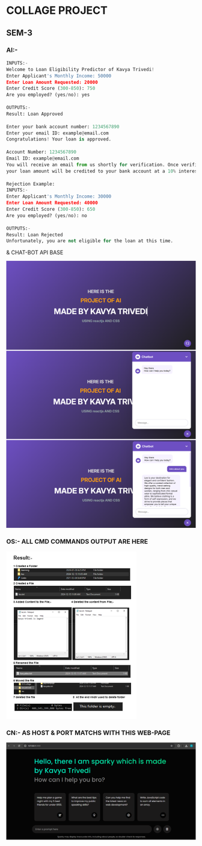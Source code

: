 # COLLAGE PROJECT 
## SEM-3 
### AI:-

```python
INPUTS:- 
Welcome to Loan Eligibility Predictor of Kavya Trivedi!
Enter Applicant's Monthly Income: 50000
Enter Loan Amount Requested: 20000
Enter Credit Score (300-850): 750
Are you employed? (yes/no): yes

OUTPUTS:-
Result: Loan Approved

Enter your bank account number: 1234567890
Enter your email ID: example@email.com
Congratulations! Your loan is approved.

Account Number: 1234567890
Email ID: example@email.com
You will receive an email from us shortly for verification. Once verified,
your loan amount will be credited to your bank account at a 10% interest rate.

Rejection Example:
INPUTS:- 
Enter Applicant's Monthly Income: 30000
Enter Loan Amount Requested: 40000
Enter Credit Score (300-850): 650
Are you employed? (yes/no): no

OUTPUTS:-
Result: Loan Rejected
Unfortunately, you are not eligible for the loan at this time.


```
<p>& CHAT-BOT API BASE  </p>
<img src="SEM 3/chatbot1st.png"> </img>
<img src="SEM 3/chatbot2nd.png"> </img>
<img src="SEM 3/chatbot3rd.png"> </img>


### OS:- ALL CMD COMMANDS OUTPUT ARE HERE
<img  src="SEM 3/osop.png"> </img>

### CN:- AS HOST & PORT MATCHS WITH THIS WEB-PAGE
<img  src="SEM 3/cn-kavya-op.png"> </img>

